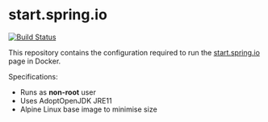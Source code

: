 # start.spring.io

[![Build Status](https://cloud.drone.io/api/badges/djcass44/start.spring.io-docker/status.svg?ref=refs/heads/master)](https://cloud.drone.io/djcass44/start.spring.io-docker)

This repository contains the configuration required to run the [start.spring.io](https://github.com/spring-io/start.spring.io) page in Docker.

Specifications:
* Runs as **non-root** user
* Uses AdoptOpenJDK JRE11
* Alpine Linux base image to minimise size